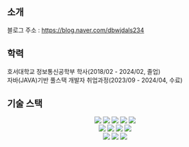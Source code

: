 ## 소개
블로그 주소 : https://blog.naver.com/dbwjdals234

## 학력
호서대학교 정보통신공학부 학사(2018/02 - 2024/02, 졸업) <br>
자바(JAVA)기반 풀스택 개발자 취업과정(2023/09 - 2024/04, 수료)

## 기술 스택
<div align = "center">
 <img src="https://img.shields.io/badge/python-3776AB?style=for-the-badge&logo=python&logoColor=white"> 
 <img src="https://img.shields.io/badge/java-007396?style=for-the-badge&logo=java&logoColor=white">
 <img src="https://img.shields.io/badge/C-A8B9CC?style=for-the-badge&logo=c&logoColor=white">
 <img src="https://img.shields.io/badge/Spring-6DB33F?style=for-the-badge&logo=Spring&logoColor=white">
 <img src="https://img.shields.io/badge/SpringBoot-6DB33F?style=for-the-badge&logo=SpringBoot&logoColor=white">
 
 
 <br>
 <img src="https://img.shields.io/badge/html5-E34F26?style=for-the-badge&logo=html5&logoColor=white">
 <img src="https://img.shields.io/badge/javascript-F7DF1E?style=for-the-badge&logo=javascript&logoColor=black">
 <img src="https://img.shields.io/badge/css-1572B6?style=for-the-badge&logo=css3&logoColor=white">
 <img src="https://img.shields.io/badge/bootstrap-7952B3?style=for-the-badge&logo=bootstrap&logoColor=white">

 <br>
 <img src="https://img.shields.io/badge/oracle-F80000?style=for-the-badge&logo=oracle&logoColor=white">
 <img src="https://img.shields.io/badge/R-276DC3?style=for-the-badge&logo=R&logoColor=white">
 <img src="https://img.shields.io/badge/Linux-FCC624?style=for-the-badge&logo=Linux&logoColor=white">
</div>

